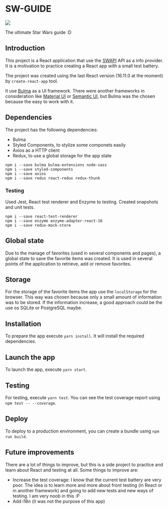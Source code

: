 # SW-GUIDE
![](https://github.com/giraldezjorge/sw-guide/workflows/build/badge.svg?branch=master)

The ultimate Star Wars guide :D

## Introduction

This project is a React application that use the [SWAPI](https://swapi.co/) API as a info provider. It is a motivation to practice creating a React app with a small test battery.

The project was created using the last React version (16.11.0 at the moment) by `create-react-app` tool.

It use [Bulma](https://bulma.io/) as a UI framework. There were another frameworks in consideration like [Material UI](https://material-ui.com/)  or [Semantic UI](https://semantic-ui.com/), but Bulma was the chosen because the easy to work with it.

## Dependencies

The project has the following dependencies:
* Bulma
* Styled Components, to stylize some componets easily
* Axios as a HTTP client
* Redux, to use a global storage for the app state

```
npm i --save bulma bulma-extensions node-sass
npm i --save styled-components
npm i --save axios
npm i --save redux react-redux redux-thunk
```
### Testing
Used Jest, React test renderer and Enzyme to testing. Created snapshots and unit tests.
```
npm i --save react-test-renderer
npm i --save enzyme enzyme-adapter-react-16
npm i --save redux-mock-store
```

## Global state
Due to the manage of favorites (used in several components and pages), a global state to save the favorite items was created. It is used in several points of the application to retrieve, add or remove favorites.

## Storage
For the storage of the favorite items the app use the `localStorage` for the browser. This way was chosen because only a small amount of information was to be stored. If the information increase, a good approach could be the use os SQLite or PostgreSQL maybe.

## Installation
To prepare the app execute `yarn install`. It will install the required dependencies.

## Launch the app

To launch the app, execute `yarn start`.

## Testing

For testing, execute `yarn test`. You can see the test coverage report using `npm test -- --coverage`.

## Deploy

To deploy to a production environment, you can create a bundle using `npm run build`.

## Future improvements
There are a lot of things to improve, but this is a side project to practice and learn about React and testing at all. Some things to improve are:
* Increase the test coverage: I know that the current test battery are very poor. The idea is to learn more and more about front testing (in React or in another framework) and going to add new tests and new ways of testing. I am very noob in this :P
* Add i18n (it was not the purpose of this app)


